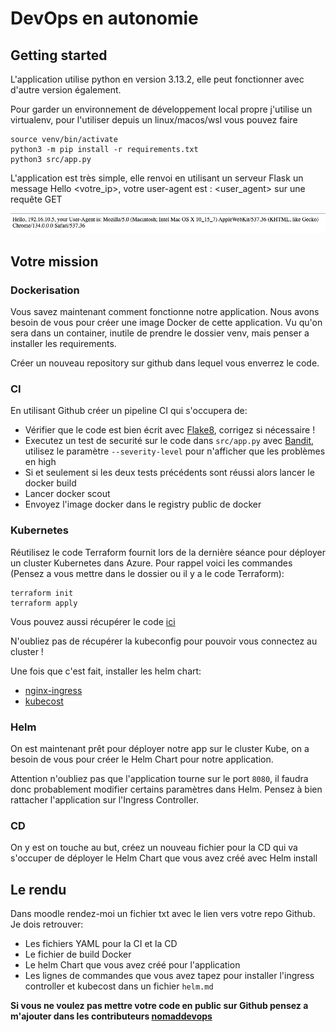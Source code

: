 # DevOps en autonomie
 
## Getting started
L'application utilise python en version 3.13.2, elle peut fonctionner avec d'autre version également.

Pour garder un environnement de développement local propre j'utilise un virtualenv, pour l'utiliser depuis un linux/macos/wsl vous pouvez faire
 
```shell
source venv/bin/activate
python3 -m pip install -r requirements.txt
python3 src/app.py
```

L'application est très simple, elle renvoi en utilisant un serveur Flask un message Hello <votre_ip>, votre user-agent est : <user_agent> sur une requête GET

![response](docs/HTTPGETRESPONSE.png)

## Votre mission

### Dockerisation
Vous savez maintenant comment fonctionne notre application. Nous avons besoin de vous pour créer une image Docker de cette application.
Vu qu'on sera dans un container, inutile de prendre le dossier venv, mais penser a installer les requirements.

Créer un nouveau repository sur github dans lequel vous enverrez le code.

### CI
En utilisant Github créer un pipeline CI qui s'occupera de:
- Vérifier que le code est bien écrit avec [Flake8](https://flake8.pycqa.org/en/latest/), corrigez si nécessaire !
- Executez un test de securité sur le code dans `src/app.py` avec [Bandit](https://bandit.readthedocs.io/en/latest/), utilisez le paramètre `--severity-level` pour n'afficher que les problèmes en high
- Si et seulement si les deux tests précédents sont réussi alors lancer le docker build
- Lancer docker scout
- Envoyez l'image docker dans le registry public de docker

### Kubernetes
Réutilisez le code Terraform fournit lors de la dernière séance pour déployer un cluster Kubernetes dans Azure.
Pour rappel voici les commandes (Pensez a vous mettre dans le dossier ou il y a le code Terraform):
```shell
terraform init 
terraform apply
```
Vous pouvez aussi récupérer le code [ici](https://github.com/ynov-resources/devops-infra)

N'oubliez pas de récupérer la kubeconfig pour pouvoir vous connectez au cluster !

Une fois que c'est fait, installer les helm chart:
- [nginx-ingress](https://artifacthub.io/packages/helm/bitnami/nginx-ingress-controller)
- [kubecost](https://artifacthub.io/packages/helm/mesosphere-stable/kubecost)

### Helm
On est maintenant prêt pour déployer notre app sur le cluster Kube, on a besoin de vous pour créer le Helm Chart pour notre application.

Attention n'oubliez pas que l'application tourne sur le port `8080`, il faudra donc probablement modifier certains paramètres dans Helm.
Pensez à bien rattacher l'application sur l'Ingress Controller.

### CD
On y est on touche au but, créez un nouveau fichier pour la CD qui va s'occuper de déployer le Helm Chart que vous avez créé avec Helm install

## Le rendu
Dans moodle rendez-moi un fichier txt avec le lien vers votre repo Github.
Je dois retrouver:
- Les fichiers YAML pour la CI et la CD
- Le fichier de build Docker
- Le helm Chart que vous avez créé pour l'application
- Les lignes de commandes que vous avez tapez pour installer l'ingress controller et kubecost dans un fichier `helm.md`

**Si vous ne voulez pas mettre votre code en public sur Github pensez a m'ajouter dans les contributeurs [nomaddevops](https://github.com/nomaddevops)**